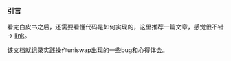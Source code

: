 ### 引言

看完白皮书之后，还需要看懂代码是如何实现的，这里推荐一篇文章，感觉很不错 -> [link](https://mirror.xyz/adshao.eth/VY6aLzdjwXGif9O1C7UMuYFmivC4q5jDQqQUho6tLWY)。

该文档就记录实践操作uniswap出现的一些bug和心得体会。